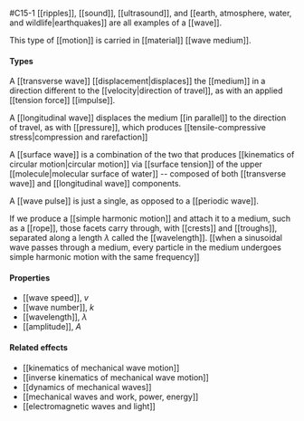 #C15-1
[[ripples]], [[sound]], [[ultrasound]], and [[earth, atmosphere, water, and wildlife|earthquakes]] are all examples of a [[wave]].

This type of [[motion]] is carried in [[material]] [[wave medium]].

#### Types
A [[transverse wave]] [[displacement|displaces]] the [[medium]] in a direction different to the [[velocity|direction of travel]], as with an applied [[tension force]] [[impulse]].

A [[longitudinal wave]] displaces the medium [[in parallel]] to the direction of travel, as with [[pressure]], which produces [[tensile-compressive stress|compression and rarefaction]]

A [[surface wave]] is a combination of the two that produces [[kinematics of circular motion|circular motion]] via [[surface tension]] of the upper [[molecule|molecular surface of water]] -- composed of both [[transverse wave]] and [[longitudinal wave]] components.

A [[wave pulse]] is just a single, as opposed to a [[periodic wave]].

If we produce a [[simple harmonic motion]] and attach it to a medium, such as a [[rope]],
those facets carry through, with [[crests]] and [[troughs]], separated along a length $\lambda$ called the [[wavelength]]. [[when a sinusoidal wave passes through a medium, every particle in the medium undergoes simple harmonic motion with the same frequency]]

#### Properties
- [[wave speed]], $v$
- [[wave number]], $k$
- [[wavelength]], $\lambda$
- [[amplitude]], $A$

#### Related effects
- [[kinematics of mechanical wave motion]]
- [[inverse kinematics of mechanical wave motion]]
- [[dynamics of mechanical waves]]
- [[mechanical waves and work, power, energy]]
- [[electromagnetic waves and light]]